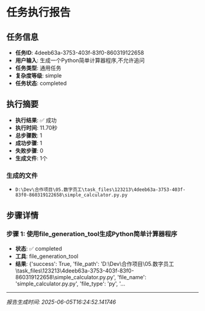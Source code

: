 # 任务执行报告

## 任务信息
- **任务ID**: 4deeb63a-3753-403f-83f0-860319122658
- **用户输入**: 生成一个Python简单计算器程序,不允许追问
- **任务类型**: 通用任务
- **复杂度等级**: simple
- **任务状态**: completed

## 执行摘要
- **执行结果**: ✅ 成功
- **执行时间**: 11.70秒
- **总步骤数**: 1
- **成功步骤**: 1
- **失败步骤**: 0
- **生成文件**: 1个

### 生成的文件
- `D:\Dev\合作项目\05.数字员工\task_files\123213\4deeb63a-3753-403f-83f0-860319122658\simple_calculator.py.py`

## 步骤详情

### 步骤 1: 使用file_generation_tool生成Python简单计算器程序
- **状态**: ✅ completed
- **工具**: file_generation_tool
- **结果**: {'success': True, 'file_path': 'D:\\Dev\\合作项目\\05.数字员工\\task_files\\123213\\4deeb63a-3753-403f-83f0-860319122658\\simple_calculator.py.py', 'file_name': 'simple_calculator.py.py', 'file_type': 'py', '...

---
*报告生成时间: 2025-06-05T16:24:52.141746*
